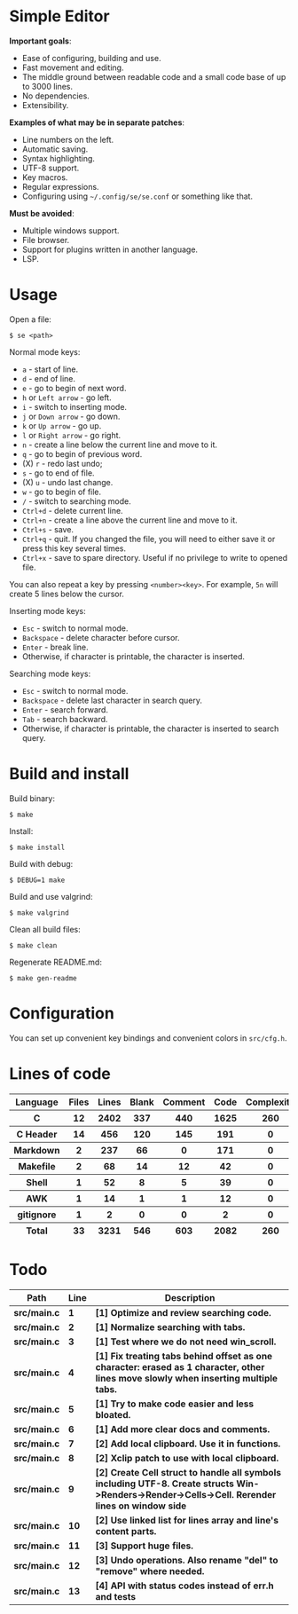 # Simple Editor

**Important goals**:

- Ease of configuring, building and use.
- Fast movement and editing.
- The middle ground between readable code and a small code base of up to 3000 lines.
- No dependencies.
- Extensibility.

**Examples of what may be in separate patches**:

- Line numbers on the left.
- Automatic saving.
- Syntax highlighting.
- UTF-8 support.
- Key macros.
- Regular expressions.
- Configuring using `~/.config/se/se.conf` or something like that.

**Must be avoided**:

- Multiple windows support.
- File browser.
- Support for plugins written in another language.
- LSP.

# Usage

Open a file:

```
$ se <path>
```

Normal mode keys:

- `a` - start of line.
- `d` - end of line.
- `e` - go to begin of next word.
- `h` or `Left arrow` - go left.
- `i` - switch to inserting mode.
- `j` or `Down arrow` - go down.
- `k` or `Up arrow` - go up.
- `l` or `Right arrow` - go right.
- `n` - create a line below the current line and move to it.
- `q` - go to begin of previous word.
- (X) `r` - redo last undo;
- `s` - go to end of file.
- (X) `u` - undo last change.
- `w` - go to begin of file.
- `/` - switch to searching mode.
- `Ctrl+d` - delete current line.
- `Ctrl+n` - create a line above the current line and move to it.
- `Ctrl+s` - save.
- `Ctrl+q` - quit. If you changed the file, you will need to either save it or press this key several times.
- `Ctrl+x` - save to spare directory. Useful if no privilege to write to opened file.

You can also repeat a key by pressing `<number><key>`. For example, `5n` will create 5 lines below the cursor.

Inserting mode keys:

- `Esc` - switch to normal mode.
- `Backspace` - delete character before cursor.
- `Enter` - break line.
- Otherwise, if character is printable, the character is inserted.

Searching mode keys:

- `Esc` - switch to normal mode.
- `Backspace` - delete last character in search query.
- `Enter` - search forward.
- `Tab` - search backward.
- Otherwise, if character is printable, the character is inserted to search query.

# Build and install

Build binary:

```
$ make
```

Install:

```
$ make install
```

Build with debug:

```
$ DEBUG=1 make
```

Build and use valgrind:

```
$ make valgrind
```

Clean all build files:

```
$ make clean
```

Regenerate README.md:

```
$ make gen-readme
```

# Configuration

You can set up convenient key bindings and convenient colors in `src/cfg.h`.


# Lines of code

<table id="scc-table">
	<thead><tr>
		<th>Language</th>
		<th>Files</th>
		<th>Lines</th>
		<th>Blank</th>
		<th>Comment</th>
		<th>Code</th>
		<th>Complexity</th>
		<th>Bytes</th>
	</tr></thead>
	<tbody><tr>
		<th>C</th>
		<th>12</th>
		<th>2402</th>
		<th>337</th>
		<th>440</th>
		<th>1625</th>
		<th>260</th>
		<th>57155</th>
	</tr><tr>
		<th>C Header</th>
		<th>14</th>
		<th>456</th>
		<th>120</th>
		<th>145</th>
		<th>191</th>
		<th>0</th>
		<th>11277</th>
	</tr><tr>
		<th>Markdown</th>
		<th>2</th>
		<th>237</th>
		<th>66</th>
		<th>0</th>
		<th>171</th>
		<th>0</th>
		<th>4802</th>
	</tr><tr>
		<th>Makefile</th>
		<th>2</th>
		<th>68</th>
		<th>14</th>
		<th>12</th>
		<th>42</th>
		<th>0</th>
		<th>1405</th>
	</tr><tr>
		<th>Shell</th>
		<th>1</th>
		<th>52</th>
		<th>8</th>
		<th>5</th>
		<th>39</th>
		<th>0</th>
		<th>1008</th>
	</tr><tr>
		<th>AWK</th>
		<th>1</th>
		<th>14</th>
		<th>1</th>
		<th>1</th>
		<th>12</th>
		<th>0</th>
		<th>220</th>
	</tr><tr>
		<th>gitignore</th>
		<th>1</th>
		<th>2</th>
		<th>0</th>
		<th>0</th>
		<th>2</th>
		<th>0</th>
		<th>11</th>
	</tr></tbody>
	<tfoot><tr>
		<th>Total</th>
		<th>33</th>
		<th>3231</th>
		<th>546</th>
		<th>603</th>
		<th>2082</th>
		<th>260</th>
    	<th>75878</th>
	</tr></tfoot>
	</table>

# Todo

|Path|Line|Description|
|-|-|-|
|**src/main.c**|**1**|**[1] Optimize and review searching code.**|
|**src/main.c**|**2**|**[1] Normalize searching with tabs.**|
|**src/main.c**|**3**|**[1] Test where we do not need win_scroll.**|
|**src/main.c**|**4**|**[1] Fix treating tabs behind offset as one character: erased as 1 character, other lines move slowly when inserting multiple tabs.**|
|**src/main.c**|**5**|**[1] Try to make code easier and less bloated.**|
|**src/main.c**|**6**|**[1] Add more clear docs and comments.**|
|**src/main.c**|**7**|**[2] Add local clipboard. Use it in functions.**|
|**src/main.c**|**8**|**[2] Xclip patch to use with local clipboard.**|
|**src/main.c**|**9**|**[2] Create Cell struct to handle all symbols including UTF-8. Create structs Win->Renders->Render->Cells->Cell. Rerender lines on window side**|
|**src/main.c**|**10**|**[2] Use linked list for lines array and line's content parts.**|
|**src/main.c**|**11**|**[3] Support huge files.**|
|**src/main.c**|**12**|**[3] Undo operations. Also rename "del" to "remove" where needed.**|
|**src/main.c**|**13**|**[4] API with status codes instead of err.h and tests**|
